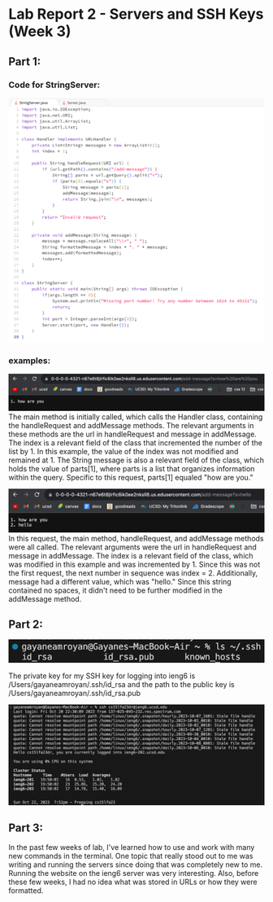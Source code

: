 # Lab Report 2 - Servers and SSH Keys (Week 3)
## Part 1:
### Code for StringServer:
![Image](lab2-code.png)

### examples:
![Image](lab2-ex1.png)
The main method is initially called, which calls the Handler class, containing the handleRequest and addMessage methods. The relevant arguments in these methods are the url in handleRequest and message in addMessage. The index is a relevant field of the class that incremented the number of the list by 1. In this example, the value of the index was not modified and remained at 1. The String message is also a relevant field of the class, which holds the value of parts[1], where parts is a list that organizes information within the query. Specific to this request, parts[1] equaled "how are you."

![Image](lab2-ex2.png)
In this request, the main method, handleRequest, and addMessage methods were all called. The relevant arguments were the url in handleRequest and message in addMessage. The index is a relevant field of the class, which was modified in this example and was incremented by 1. Since this was not the first request, the next number in sequence was index = 2. Additionally, message had a different value, which was "hello." Since this string contained no spaces, it didn't need to be further modified in the addMessage method.

## Part 2:
![Image](labreport2-2.1.png)

The private key for my SSH key for logging into ieng6 is /Users/gayaneamroyan/.ssh/id_rsa and the path to the public key is /Users/gayaneamroyan/.ssh/id_rsa.pub

![Image](labreport2-2.2.png)

## Part 3:
In the past few weeks of lab, I've learned how to use and work with many new commands in the terminal. One topic that really stood out to me was writing and running the servers since doing that was completely new to me. Running the website on the ieng6 server was very interesting. Also, before these few weeks, I had no idea what was stored in URLs or how they were formatted. 
